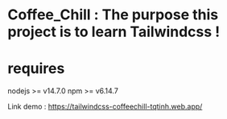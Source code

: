﻿# Coffee_Chill : The purpose this project is to learn Tailwindcss !

# requires
nodejs >= v14.7.0
npm >= v6.14.7

Link demo : https://tailwindcss-coffeechill-tqtinh.web.app/
